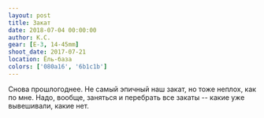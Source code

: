 ```yaml
---
layout: post
title: Закат
date: 2018-07-04 00:00:00
author: К.С.
gear: [E-3, 14-45mm]
shoot_date: 2017-07-21
location: Ёль-база
colors: ['080a16', '6b1c1b']
---
```

Снова прошлогоднее. Не самый эпичный наш закат, но тоже неплох, как по мне. Надо, вообще, заняться и перебрать все закаты -- какие уже вывешивали, какие нет.
